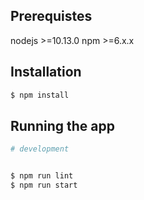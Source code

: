 
 
## Prerequistes


nodejs >=10.13.0
npm >=6.x.x
## Installation 


```bash
$ npm install
```

## Running the app

```bash
# development


$ npm run lint
$ npm run start


